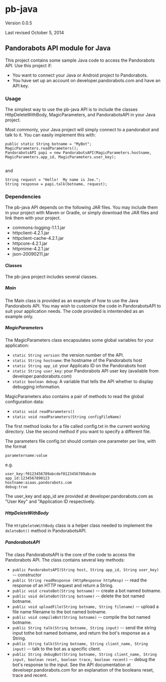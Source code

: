 # pb-java

Version 0.0.5

Last revised October 5, 2014

## Pandorabots API module for Java

This project contains some sample Java code to access the Pandorabots API.
Use this project if:

* You want to connect your Java or Android project to Pandorabots.
* You have set up an account on developer.pandorabots.com and have an API key.

### Usage

The simplest way to use the pb-java API is to include the classes
HttpDeleteWithBody, MagicParameters, and PandorabotsAPI in your Java project.

Most commonly, your Java project will simply connect to a pandorabot and talk to it.  You can easily implement this with:

```
public static String botname = "MyBot";
MagicParameters.readParameters();
PandorabotsAPI papi = new PandorabotsAPI(MagicParameters.hostname, MagicParameters.app_id, MagicParameters.user_key);
       
```

and

```
String request = "Hello!  My name is Joe.";
String response = papi.talk(botname, request);
```

### Dependencies

The pb-java API depends on the following JAR files.  You may include
them in your project with Maven or Gradle, or simply download the JAR
files and link them with your project.

* commons-logging-1.1.1.jar
* httpclient-4.2.1.jar
* httpclient-cache-4.2.1.jar
* httpcore-4.2.1.jar
* httpmime-4.2.1.jar
* json-20090211.jar

#### Classes

The pb-java project includes several classes.

##### Main

The Main class is provided as an example of how to use the Java Pandorabots 
API.  You may wish to customize the code in PandorabotsAPI to suit your
application needs.  The code provided is intentended as an example only.

##### MagicParameters

The MagicParameters class encapsulates some global variables for your
application:


* `static String version`: the version number of the API.
* `static String hostname`: the hostname of the Pandorabots host
* `static String app_id`: your Applicato ID on the Pandorabots host
* `static String user_key`: your Pandorabots API user key (available from developer.pandorabots.com)
* `static boolean debug`: A variable that tells the API whether to display debugging information.

MagicParameters also contains a pair of methods to read the global 
configuration data:

* `static void readParameters()`
* `static void readParameters(String configFileName)`

The first method looks for a file called config.txt in the current working
directory.  Use the second method if you want to specify a different file.

The parameters file config.txt should contain one parameter per line, with the format

```
parametername:value
```

e.g.

```
user_key:f0123456789abcdef0123456789abcde
app_id:1234567890123
hostname:aiaas.pandorabots.com
debug:true

```

The user_key and app_id are provided at developer.pandorabots.com
as "User Key" and "Application ID respectively.

##### HttpDeleteWithBody

The `HttpDeleteWithBody` class is a helper class needed to implement the
`deleteBot()` method in PandorabotsAPI.

##### PandorabotsAPI

The class PandorabotsAPI is the core of the code to access the Pandorabots API.  The class contains several key methods:

* `public PandorabotsAPI(String host, String app_id, String user_key)` -- constructor
* `public String readResponse (HttpResponse httpResp)` -- read the response of an HTTP request and return a String.
* `public void createBot(String botname)` -- create a bot named botname.
* `public void deleteBot(String botname)` -- delete the bot named botname.
* `public void uploadFile(String botname, String filename)` -- upload a file name filename to the bot named botname.
* `public void compileBot(String botname)` -- compile the bot named botname.
* `public String talk(String botname, String input)` -- send the string input tothe bot named botname, and return the bot's response as a String.
* `public String talk(String botname, String client_name, String input)` -- talk to the bot as a specific client.
* `public String debugBot(String botname, String client_name, String input, boolean reset, boolean trace, boolean recent)` -- debug the bot's response to the input.  See the API documentation at develoepr.pandorabots.com for an explanation of the booleans reset, trace and recent.

